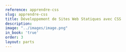 ```yaml
---
reference: apprendre-css
slug: apprendre-css
title: Développement de Sites Web Statiques avec CSS
description:
image: "../images/image.png"
in_book: 'true'
order: 3
layout: parts
---
```


